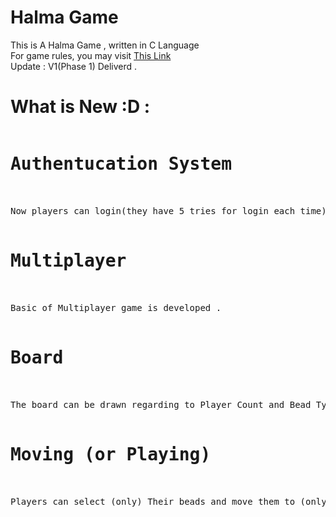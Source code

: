 # Halma Game
This is A Halma Game , written in C Language<br>
For game rules, you may visit <a href="https://en.wikipedia.org/wiki/Halma">This Link</a><br>
Update : V1(Phase 1) Deliverd .<br>
# What is New :D : <br>
<pre>
<h1>Authentucation System</h1><br>
Now players can login(they have 5 tries for login each time) or signup.<br>
<h1>Multiplayer</h1><br>
Basic of Multiplayer game is developed .<br>
<h1>Board</h1><br>
The board can be drawn regarding to Player Count and Bead Type (Default : 4 Players and 12343 Bead Type) <br>
<h1>Moving (or Playing) </h1><br>
Players can select (only) Their beads and move them to (only) empty cells of the board .Turn will be changed after each player move. The Game has NO LOGIC at this point , so the game will continue until someone press ESC key.
</pre>